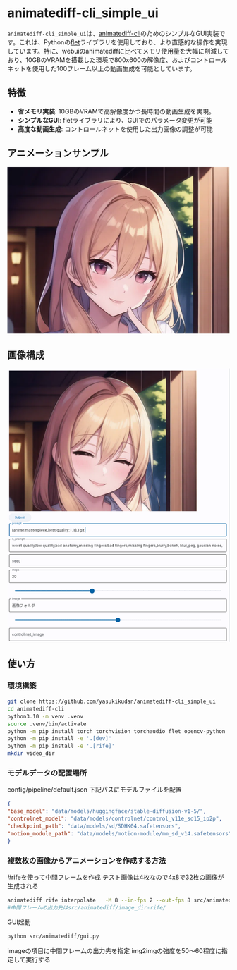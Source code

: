# animatediff-cli_simple_ui

`animatediff-cli_simple_ui`は、[animatediff-cli](https://github.com/neggles/animatediff-cli)のためのシンプルなGUI実装です。これは、Pythonの[flet](https://flet.dev/)ライブラリを使用しており、より直感的な操作を実現しています。特に、webuiのanimatediffに比べてメモリ使用量を大幅に削減しており、10GBのVRAMを搭載した環境で800x600の解像度、およびコントロールネットを使用した100フレーム以上の動画生成を可能としています。

## 特徴

- **省メモリ実装**: 10GBのVRAMで高解像度かつ長時間の動画生成を実現。
- **シンプルなGUI**: fletライブラリにより、GUIでのパラメータ変更が可能
- **高度な動画生成**: コントロールネットを使用した出力画像の調整が可能

## アニメーションサンプル
![サンプル](https://raw.githubusercontent.com/yasukikudan/animatediff-cli_simple_ui/main/generate_anime_sample.webp)

## 画像構成
![サンプル](https://raw.githubusercontent.com/yasukikudan/animatediff-cli_simple_ui/main/simpe_ui_image.png)

## 使い方

### 環境構築

```sh
git clone https://github.com/yasukikudan/animatediff-cli_simple_ui
cd animatediff-cli
python3.10 -m venv .venv
source .venv/bin/activate
python -m pip install torch torchvision torchaudio flet opencv-python
python -m pip install -e '.[dev]'
python -m pip install -e '.[rife]'
mkdir video_dir
```


### モデルデータの配置場所
config/pipeline/default.json
下記パスにモデルファイルを配置
```json
{
"base_model": "data/models/huggingface/stable-diffusion-v1-5/",
"controlnet_model": "data/models/controlnet/control_v11e_sd15_ip2p",
"checkpoint_path": "data/models/sd/SDHK04.safetensors",
"motion_module_path": "data/models/motion-module/mm_sd_v14.safetensors"
}
```


### 複数枚の画像からアニメーションを作成する方法


#rifeを使って中間フレームを作成 テスト画像は4枚なので4x8で32枚の画像が生成される
```sh
animatediff rife interpolate   -M 8 --in-fps 2 --out-fps 8 src/animatediff/image_dir/
#中間フレームの出力先はsrc/animatediff/image_dir-rife/
```

GUI起動
```sh
python src/animatediff/gui.py
```

imageの項目に中間フレームの出力先を指定 img2imgの強度を50〜60程度に指定して実行する






